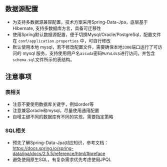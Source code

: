 ## 数据源配置

- 为支持多数据源兼容配置，技术方案采用Spring-Data-Jpa，底层基于Hibernate, 支持多数据库方言，具备可迁移性 
- 使用Spring默认数据源配置，便于切换Mysql/Oracle/PostgreSql，配置文件在 `conf/application.properties` 中，可自行修改
- 默认使用本地 mysql，若不修改配置文件，需要确保本地`3306`端口运行了可访问的 mysql 服务，支持使用用户名`aisuda`密码`MuYoLdc$`进行访问，并包含`schema.sql`文件所示的表结构。

## 注意事项
### 表相关
- 注意不要使用数据库关键字，例如order等
- 注意兼容oracle和mysql，尽量使用通用配置
- 自增主键不同的数据库有不同的实现，需要指定策略
### SQL相关
- 预先了解Spring-Data-Jpa对应知识，参考文档：https://docs.spring.io/spring-data/jpa/docs/2.5.5/reference/html/#preface
- 避免使用原生SQL，有复杂需求优先考虑使用JPQL